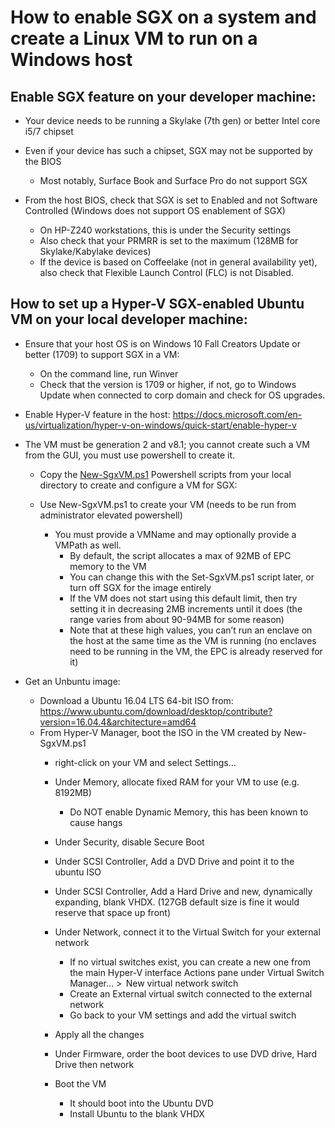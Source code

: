 # How to enable SGX on a system and create a Linux VM to run on a Windows host

## Enable SGX feature on your developer machine: 

- Your device needs to be running a Skylake (7th gen) or better Intel core i5/7 chipset 

- Even if your device has such a chipset, SGX may not be supported by the BIOS 
  - Most notably, Surface Book and Surface Pro do not support SGX 

- From the host BIOS, check that SGX is set to Enabled and not Software Controlled (Windows does not support OS enablement of SGX) 
  - On HP-Z240 workstations, this is under the Security settings 
  - Also check that your PRMRR is set to the maximum (128MB for Skylake/Kabylake devices) 
  - If the device is based on Coffeelake (not in general availability yet), also check that Flexible Launch Control (FLC) is not Disabled. 

## How to set up a Hyper-V SGX-enabled Ubuntu VM on your local developer machine: 

- Ensure that your host OS is on Windows 10 Fall Creators Update or better (1709) to support SGX in a VM: 
  - On the command line, run Winver 
  - Check that the version is 1709 or higher, if not, go to Windows Update when connected to corp domain and check for OS upgrades. 
- Enable Hyper-V feature in the host: https://docs.microsoft.com/en-us/virtualization/hyper-v-on-windows/quick-start/enable-hyper-v  

- The VM must be generation 2 and v8.1; you cannot create such a VM from the GUI, you must use powershell to create it.  
  - Copy the [New-SgxVM.ps1](/scripts/vmcreate/New-SgxVM.ps1) Powershell scripts from your local directory to create and configure a VM for SGX:  
       
  - Use New-SgxVM.ps1 to create your VM (needs to be run from administrator elevated powershell)  
    - You must provide a VMName and may optionally provide a VMPath as well.  
      - By default, the script allocates a max of 92MB of EPC memory to the VM  
      - You can change this with the Set-SgxVM.ps1 script later, or turn off SGX for the image entirely 
      - If the VM does not start using this default limit, then try setting it in decreasing 2MB increments until it does (the range varies from about 90-94MB for some reason)  
      - Note that at these high values, you can’t run an enclave on the host at the same time as the VM is running (no enclaves need to be running in the VM, the EPC is already reserved for it)  

- Get an Unbuntu image:  
  - Download a Ubuntu 16.04 LTS 64-bit ISO from: https://www.ubuntu.com/download/desktop/contribute?version=16.04.4&architecture=amd64  
  - From Hyper-V Manager, boot the ISO in the VM created by New-SgxVM.ps1  
    - right-click on your VM and select Settings… 
    - Under Memory, allocate fixed RAM for your VM to use (e.g. 8192MB)  
      - Do NOT enable Dynamic Memory, this has been known to cause hangs 
    - Under Security, disable Secure Boot 
    - Under SCSI Controller, Add a DVD Drive and point it to the ubuntu ISO 
    - Under SCSI Controller, Add a Hard Drive and new, dynamically expanding, blank VHDX. (127GB default size is fine it would reserve that space up front) 
    - Under Network, connect it to the Virtual Switch for your external network  
      - If no virtual switches exist, you can create a new one from the main Hyper-V interface Actions pane under Virtual Switch Manager… >  New virtual network switch 
      - Create an External virtual switch connected to the external network 
      - Go back to your VM settings and add the virtual switch 
     - Apply all the changes 

     - Under Firmware, order the boot devices to use DVD drive, Hard Drive then network 
     - Boot the VM  
       - It should boot into the Ubuntu DVD 
       - Install Ubuntu to the blank VHDX 

  
